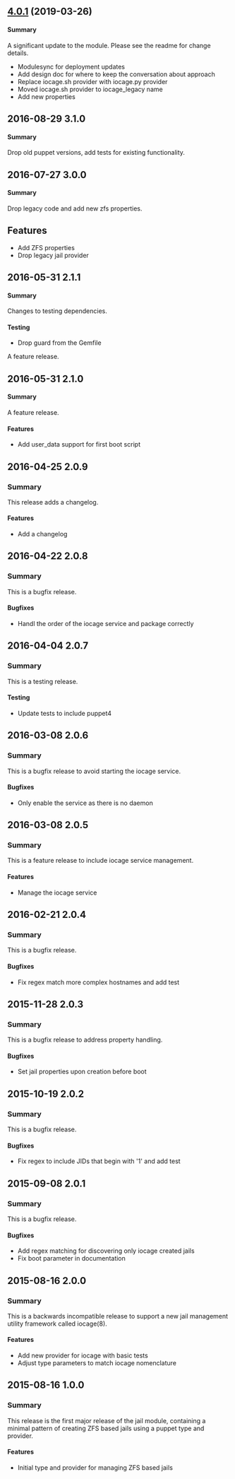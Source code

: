 ## [4.0.1](https://github.com/voxpupuli/puppet-jail/tree/4.0.1) (2019-03-26)
#### Summary
A significant update to the module.  Please see the readme for change details.

 - Modulesync for deployment updates
 - Add design doc for where to keep the conversation about approach
 - Replace iocage.sh provider with iocage.py provider
 - Moved iocage.sh provider to iocage_legacy name
 - Add new properties

## 2016-08-29 3.1.0
#### Summary
Drop old puppet versions, add tests for existing functionality.

## 2016-07-27 3.0.0
#### Summary
Drop legacy code and add new zfs properties.

## Features
 - Add ZFS properties
 - Drop legacy jail provider

## 2016-05-31 2.1.1
#### Summary
Changes to testing dependencies.

#### Testing
 - Drop guard from the Gemfile

A feature release.
## 2016-05-31 2.1.0
#### Summary
A feature release.

#### Features
 - Add user_data support for first boot script

## 2016-04-25 2.0.9
### Summary
This release adds a changelog.

#### Features
 - Add a changelog

## 2016-04-22 2.0.8
### Summary
This is a bugfix release.

#### Bugfixes
 - Handl the order of the iocage service and package correctly

## 2016-04-04 2.0.7
### Summary
This is a testing release.

#### Testing
 - Update tests to include puppet4

## 2016-03-08 2.0.6
### Summary
This is a bugfix release to avoid starting the iocage service.

#### Bugfixes
 - Only enable the service as there is no daemon

## 2016-03-08 2.0.5
### Summary
This is a feature release to include iocage service management.

#### Features
 - Manage the iocage service

## 2016-02-21 2.0.4
### Summary
This is a bugfix release.

#### Bugfixes
 - Fix regex match more complex hostnames and add test

## 2015-11-28 2.0.3
### Summary
This is a bugfix release to address property handling.

#### Bugfixes
 - Set jail properties upon creation before boot

## 2015-10-19 2.0.2
### Summary
This is a bugfix release.

#### Bugfixes
 - Fix regex to include JIDs that begin with '1' and add test

## 2015-09-08 2.0.1
### Summary
This is a bugfix release.

#### Bugfixes
 - Add regex matching for discovering only iocage created jails
 - Fix boot parameter in documentation

## 2015-08-16 2.0.0
### Summary
This is a backwards incompatible release to support a new jail management
utility framework called iocage(8).

#### Features
 - Add new provider for iocage with basic tests
 - Adjust type parameters to match iocage nomenclature

## 2015-08-16 1.0.0
### Summary
This release is the first major release of the jail module, containing a
minimal pattern of creating ZFS based jails using a puppet type and provider.

#### Features
- Initial type and provider for managing ZFS based jails


